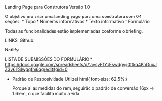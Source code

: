 Landing Page para Construtora
Versão 1.0

O objetivo era criar uma landing page para uma construtora com 04 seções:
    * Topo
    * Números informativos
    * Texto informativo
    * Formulário

Todas as funcionalidades estão implementadas conforme o briefing.

LINKS:
Github: 

Netlify: 


LISTA DE SUBMISSÕES DO FORMULÁRIO
        * https://docs.google.com/spreadsheets/d/1aysyFfYxEswdgyg0ttkq4KnGuxJZ3v6I1Slwgqfm6qg/edit#gid=0

 * Padrão de Resposividade
    Utilizei html{ font-size: 62.5%;}

    Porque ai as medidas do rem, seguirão o padrão de conversão 16px => 1.6rem, o que facilita muito a vida.